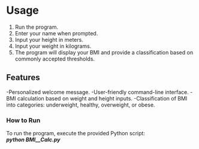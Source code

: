 # Usage

1. Run the program.
2. Enter your name when prompted.
3. Input your height in meters.
4. Input your weight in kilograms.
5. The program will display your BMI and provide a classification based on commonly accepted thresholds.

## Features

-Personalized welcome message.
-User-friendly command-line interface.
-BMI calculation based on weight and height inputs.
-Classification of BMI into categories: underweight, healthy, overweight, or obese.

### How to Run
To run the program, execute the provided Python script:<br>
***python BMI__Calc.py***
